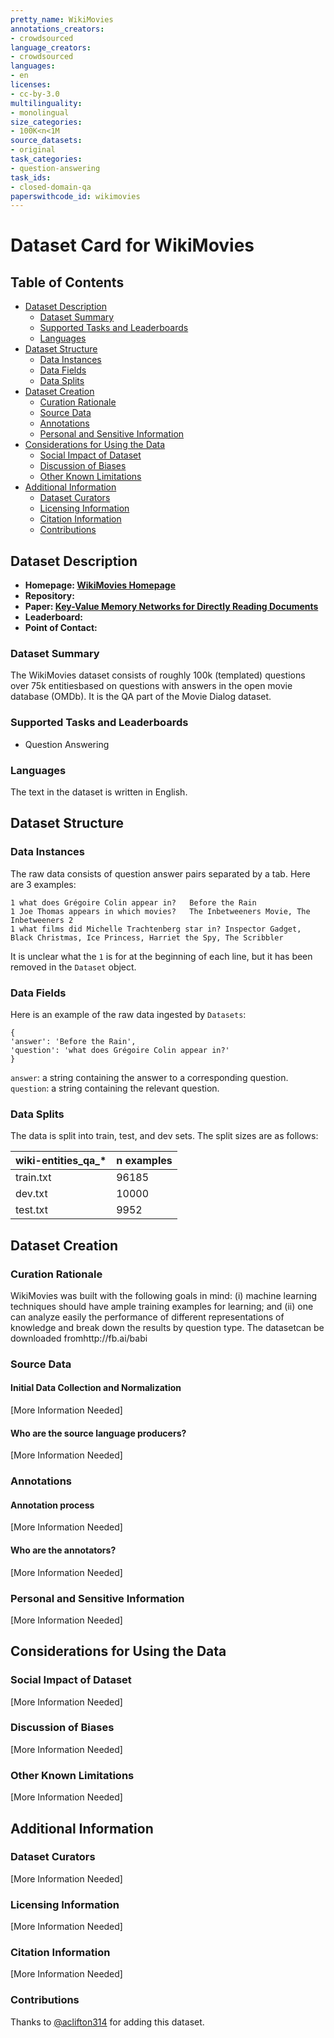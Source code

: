 ```yaml
---
pretty_name: WikiMovies
annotations_creators:
- crowdsourced
language_creators:
- crowdsourced
languages:
- en
licenses:
- cc-by-3.0
multilinguality:
- monolingual
size_categories:
- 100K<n<1M
source_datasets:
- original
task_categories:
- question-answering
task_ids:
- closed-domain-qa
paperswithcode_id: wikimovies
---
```



# Dataset Card for WikiMovies

## Table of Contents
- [Dataset Description](#dataset-description)
  - [Dataset Summary](#dataset-summary)
  - [Supported Tasks and Leaderboards](#supported-tasks-and-leaderboards)
  - [Languages](#languages)
- [Dataset Structure](#dataset-structure)
  - [Data Instances](#data-instances)
  - [Data Fields](#data-fields)
  - [Data Splits](#data-splits)
- [Dataset Creation](#dataset-creation)
  - [Curation Rationale](#curation-rationale)
  - [Source Data](#source-data)
  - [Annotations](#annotations)
  - [Personal and Sensitive Information](#personal-and-sensitive-information)
- [Considerations for Using the Data](#considerations-for-using-the-data)
  - [Social Impact of Dataset](#social-impact-of-dataset)
  - [Discussion of Biases](#discussion-of-biases)
  - [Other Known Limitations](#other-known-limitations)
- [Additional Information](#additional-information)
  - [Dataset Curators](#dataset-curators)
  - [Licensing Information](#licensing-information)
  - [Citation Information](#citation-information)
  - [Contributions](#contributions)

## Dataset Description

- **Homepage: [WikiMovies Homepage](https://research.fb.com/downloads/babi/)**
- **Repository:**
- **Paper: [Key-Value Memory Networks for Directly Reading Documents](https://arxiv.org/pdf/1606.03126.pdf)**
- **Leaderboard:**
- **Point of Contact:**

### Dataset Summary

The WikiMovies dataset consists of roughly 100k (templated) questions over 75k entitiesbased on questions with answers in the open movie database (OMDb). It is the QA part of the Movie Dialog dataset.

### Supported Tasks and Leaderboards

- Question Answering

### Languages

The text in the dataset is written in English.

## Dataset Structure

### Data Instances

The raw data consists of question answer pairs separated by a tab. Here are 3 examples:
```buildoutcfg
1 what does Grégoire Colin appear in?	Before the Rain
1 Joe Thomas appears in which movies?	The Inbetweeners Movie, The Inbetweeners 2
1 what films did Michelle Trachtenberg star in?	Inspector Gadget, Black Christmas, Ice Princess, Harriet the Spy, The Scribbler
```
It is unclear what the `1` is for at the beginning of each line, but it has been removed in the `Dataset` object.

### Data Fields
Here is an example of the raw data ingested by `Datasets`:
```buildoutcfg
{
'answer': 'Before the Rain', 
'question': 'what does Grégoire Colin appear in?'
}
```
`answer`: a string containing the answer to a corresponding question.
`question`: a string containing the relevant question.

### Data Splits
The data is split into train, test, and dev sets. The split sizes are as follows:

| wiki-entities_qa_* | n examples|
| -----              | ----      |
| train.txt          | 96185     |
| dev.txt            | 10000     |
| test.txt           | 9952      | 

## Dataset Creation

### Curation Rationale

WikiMovies was built with the following goals in mind: (i) machine learning techniques should have ample training examples for learning; and (ii) one can analyze easily the performance of different representations of knowledge and break down the results by question type. The datasetcan be downloaded fromhttp://fb.ai/babi

### Source Data

#### Initial Data Collection and Normalization

[More Information Needed]

#### Who are the source language producers?

[More Information Needed]

### Annotations

#### Annotation process

[More Information Needed]

#### Who are the annotators?

[More Information Needed]

### Personal and Sensitive Information

[More Information Needed]

## Considerations for Using the Data

### Social Impact of Dataset

[More Information Needed]

### Discussion of Biases

[More Information Needed]

### Other Known Limitations

[More Information Needed]

## Additional Information

### Dataset Curators

[More Information Needed]

### Licensing Information

[More Information Needed]

### Citation Information

[More Information Needed]

### Contributions

Thanks to [@aclifton314](https://github.com/aclifton314) for adding this dataset.
